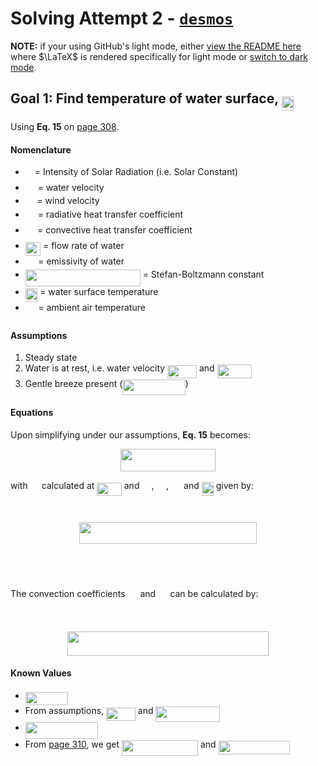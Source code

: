 # Solving Attempt 2 - [`desmos`](https://www.desmos.com/calculator/fj9gy8l2la)

**NOTE:** if your using GitHub's light mode, either [view the README here]() where $\LaTeX$ is rendered specifically for light mode or [switch to dark mode](https://github.com/settings/appearance).

## Goal 1: Find temperature of water surface, <img src="svgs/59678b5b387bf797f0373126223862f5.svg?invert_in_darkmode" align=middle width=19.42550939999999pt height=22.465723500000017pt/>

Using **Eq. 15** on [page 308](../docs/papers/Experimental_validation_of_a_thermal_mod.pdf).

#### Nomenclature

* <img src="svgs/e257acd1ccbe7fcb654708f1a866bfe9.svg?invert_in_darkmode" align=middle width=11.027402099999989pt height=22.465723500000017pt/> = Intensity of Solar Radiation (i.e. Solar Constant)
* <img src="svgs/617df29b4912189585fe69e7e29f263e.svg?invert_in_darkmode" align=middle width=15.89887529999999pt height=14.15524440000002pt/> = water velocity
* <img src="svgs/87cd0788f6b51bfd6ae5cb4ac878f2ec.svg?invert_in_darkmode" align=middle width=14.45666969999999pt height=14.15524440000002pt/> = wind velocity
* <img src="svgs/f7c65c46dccd65632fc6e90e958f6b18.svg?invert_in_darkmode" align=middle width=15.928562099999992pt height=22.831056599999986pt/> = radiative heat transfer coefficient
* <img src="svgs/b68428d9419541251ddb40e003804388.svg?invert_in_darkmode" align=middle width=15.345767249999989pt height=22.831056599999986pt/> = convective heat transfer coefficient
* <img src="svgs/7063f3868a0debf878856a94132de800.svg?invert_in_darkmode" align=middle width=24.252422699999993pt height=21.95701200000001pt/> = flow rate of water
* <img src="svgs/195b90bdbbbb5339aa20fcd02989c4e7.svg?invert_in_darkmode" align=middle width=16.49171369999999pt height=14.15524440000002pt/> = emissivity of water
* <img src="svgs/69157a030fdee9e530106cffd4b9c164.svg?invert_in_darkmode" align=middle width=183.91371239999998pt height=26.76175259999998pt/> = Stefan-Boltzmann constant
* <img src="svgs/59678b5b387bf797f0373126223862f5.svg?invert_in_darkmode" align=middle width=19.42550939999999pt height=22.465723500000017pt/> = water surface temperature
* <img src="svgs/5bdf86f684b5b70a46fb2268c2b195b3.svg?invert_in_darkmode" align=middle width=16.736568749999993pt height=22.465723500000017pt/> = ambient air temperature

#### Assumptions

1. Steady state
2. Water is at rest, i.e. water velocity <img src="svgs/484f6a63bc9fbaa6c452cf02b00a0c70.svg?invert_in_darkmode" align=middle width=46.921573049999985pt height=21.18721440000001pt/> and <img src="svgs/937eda0ac640f79f11dd57bb50cf32d3.svg?invert_in_darkmode" align=middle width=55.21115324999999pt height=21.95701200000001pt/>
3. Gentle breeze present (<img src="svgs/4015d842dba09f9385f0e6786c10845b.svg?invert_in_darkmode" align=middle width=100.31284559999997pt height=24.65753399999998pt/>)

#### Equations

Upon simplifying under our assumptions, **Eq. 15** becomes:

<p align="center"><img src="svgs/d4c5e96b65184f88b2b2769863985f35.svg?invert_in_darkmode" align=middle width=151.54207695pt height=36.2778141pt/></p>

with <img src="svgs/edcbf8dd6dd9743cceeee21183bbc3b6.svg?invert_in_darkmode" align=middle width=14.269439249999989pt height=22.831056599999986pt/> calculated at <img src="svgs/8436d02a042a1eec745015a5801fc1a0.svg?invert_in_darkmode" align=middle width=39.53182859999999pt height=21.18721440000001pt/> and <img src="svgs/7b9a0316a2fcd7f01cfd556eedf72e96.svg?invert_in_darkmode" align=middle width=14.99998994999999pt height=22.465723500000017pt/>, <img src="svgs/27a2cc055174e7d2697e894d18356d74.svg?invert_in_darkmode" align=middle width=15.81055739999999pt height=22.465723500000017pt/>, <img src="svgs/5a95dbebd5e79e850a576db54f501ab8.svg?invert_in_darkmode" align=middle width=16.02366149999999pt height=22.831056599999986pt/> and <img src="svgs/12d208b4b5de7762e00b1b8fb5c66641.svg?invert_in_darkmode" align=middle width=19.034022149999988pt height=22.465723500000017pt/> given by:

<p align="center"><img src="svgs/89bcd1ef87cb8df418a2440ff629173e.svg?invert_in_darkmode" align=middle width=160.78003755pt height=13.881256950000001pt/></p>
<p align="center"><img src="svgs/363cf0f185a1768eb4816d481741f5a0.svg?invert_in_darkmode" align=middle width=283.81447049999997pt height=34.7253258pt/></p>
<p align="center"><img src="svgs/cb5637a1b62799d8fef70f6a46e80fb9.svg?invert_in_darkmode" align=middle width=188.11477574999998pt height=14.611878599999999pt/></p>
<p align="center"><img src="svgs/7b0cfc77c829a2bcaf6e933827c5c08a.svg?invert_in_darkmode" align=middle width=106.43437529999999pt height=13.881256950000001pt/></p>

The convection coefficients <img src="svgs/f7c65c46dccd65632fc6e90e958f6b18.svg?invert_in_darkmode" align=middle width=15.928562099999992pt height=22.831056599999986pt/> and <img src="svgs/b68428d9419541251ddb40e003804388.svg?invert_in_darkmode" align=middle width=15.345767249999989pt height=22.831056599999986pt/> can be calculated by:

<p align="center"><img src="svgs/c19be0d9563290103f88b2f33d509fb9.svg?invert_in_darkmode" align=middle width=238.120971pt height=16.438356pt/></p>
<p align="center"><img src="svgs/216e88a0f3d92042efaed594a3b48003.svg?invert_in_darkmode" align=middle width=321.40475729999997pt height=38.2431621pt/></p>

#### Known Values

* <img src="svgs/3aa9b7fa00814e793510c8689bfccac6.svg?invert_in_darkmode" align=middle width=68.45508614999999pt height=21.18721440000001pt/>
* From assumptions, <img src="svgs/9b8ad8123297acea7ab148105e71298c.svg?invert_in_darkmode" align=middle width=46.85761079999999pt height=21.18721440000001pt/> and <img src="svgs/7efc7d974942822b0f7a1785101f1eef.svg?invert_in_darkmode" align=middle width=102.25728149999999pt height=24.65753399999998pt/>
* <img src="svgs/0e811d1830927814a2200c33ad975b0d.svg?invert_in_darkmode" align=middle width=116.48789459999998pt height=26.76175259999998pt/>
* From [page 310](../docs/papers/Experimental_validation_of_a_thermal_mod.pdf), we get <img src="svgs/f809470268ef3f91e86c966f635f3666.svg?invert_in_darkmode" align=middle width=122.13750614999998pt height=24.65753399999998pt/> and <img src="svgs/84860de70d3e4f2af7a3599c7adb47f0.svg?invert_in_darkmode" align=middle width=114.44120654999999pt height=22.465723500000017pt/>
